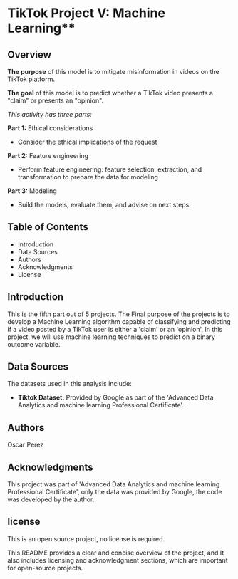 # TikTok Project V: Machine Learning**

## Overview

**The purpose** of this model is to mitigate misinformation in videos on the TikTok platform.

**The goal** of this model is to predict whether a TikTok video presents a "claim" or presents an "opinion".

*This activity has three parts:*

**Part 1:** Ethical considerations
* Consider the ethical implications of the request

**Part 2:** Feature engineering
* Perform feature engineering: feature selection, extraction, and transformation to prepare the data for modeling

**Part 3:** Modeling
* Build the models, evaluate them, and advise on next steps


## Table of Contents
- Introduction
- Data Sources
- Authors
- Acknowledgments
- License

## Introduction
This is the fifth part out of 5 projects. The Final purpose of the projects is to develop a Machine Learning algorithm capable of classifying and predicting if a video posted by a TikTok user is either a 'claim' or an 'opinion', In this project, we will use machine learning techniques to predict on a binary outcome variable.


## Data Sources
The datasets used in this analysis include:
- **Tiktok Dataset:** Provided by Google as part of the 'Advanced Data Analytics and machine learning Professional Certificate'.

## Authors
Oscar Perez

## Acknowledgments
This project was part of 'Advanced Data Analytics and machine learning Professional Certificate', only the data was provided by Google, the code was developed by the author.

## license
This is an open source project, no license is required.

This README provides a clear and concise overview of the project, and It also includes licensing and acknowledgment sections, which are important for open-source projects.
